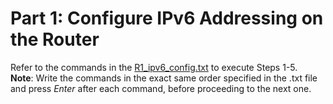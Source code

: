 # Part 1: Configure IPv6 Addressing on the Router
Refer to the commands in the [R1_ipv6_config.txt](configure-ipv6-addressing/R1_ipv6_config.txt) to execute Steps 1-5.<br>
**Note**: Write the commands in the exact same order specified in the .txt file and press *Enter* after each command, before proceeding to the next one.
